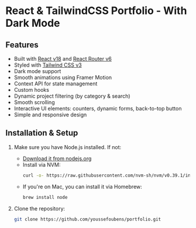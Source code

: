 # React & TailwindCSS Portfolio - With Dark Mode





## Features


- Built with [React v18](https://reactjs.org) and [React Router v6](https://reactrouter.com)
- Styled with [Tailwind CSS v3](https://tailwindcss.com)
- Dark mode support
- Smooth animations using Framer Motion
- Context API for state management
- Custom hooks
- Dynamic project filtering (by category & search)
- Smooth scrolling
- Interactive UI elements: counters, dynamic forms, back-to-top button
- Simple and responsive design

## Installation & Setup

1. Make sure you have Node.js installed. If not:

   - [Download it from nodejs.org](https://nodejs.org)
   - Install via NVM:
     ```sh
     curl -o- https://raw.githubusercontent.com/nvm-sh/nvm/v0.39.1/install.sh | bash
     ```
   - If you're on Mac, you can install it via Homebrew:
     ```sh
     brew install node
     ```

2. Clone the repository:
   ```sh
   git clone https://github.com/youssefoubens/portfolio.git
   ```
